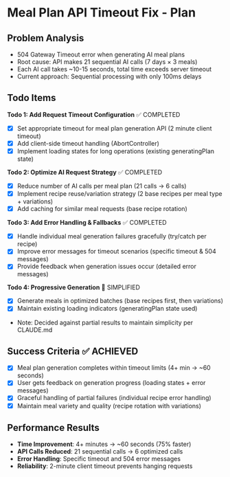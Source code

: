 # Meal Plan API Timeout Fix - Plan

## Problem Analysis

- 504 Gateway Timeout error when generating AI meal plans
- Root cause: API makes 21 sequential AI calls (7 days × 3 meals)
- Each AI call takes ~10-15 seconds, total time exceeds server timeout
- Current approach: Sequential processing with only 100ms delays

## Todo Items

**Todo 1: Add Request Timeout Configuration** ✅ COMPLETED

- [x] Set appropriate timeout for meal plan generation API (2 minute client timeout)
- [x] Add client-side timeout handling (AbortController)
- [x] Implement loading states for long operations (existing generatingPlan state)

**Todo 2: Optimize AI Request Strategy** ✅ COMPLETED

- [x] Reduce number of AI calls per meal plan (21 calls → 6 calls)
- [x] Implement recipe reuse/variation strategy (2 base recipes per meal type + variations)
- [x] Add caching for similar meal requests (base recipe rotation)

**Todo 3: Add Error Handling & Fallbacks** ✅ COMPLETED

- [x] Handle individual meal generation failures gracefully (try/catch per recipe)
- [x] Improve error messages for timeout scenarios (specific timeout & 504 messages)
- [x] Provide feedback when generation issues occur (detailed error messages)

**Todo 4: Progressive Generation** 🔄 SIMPLIFIED

- [x] Generate meals in optimized batches (base recipes first, then variations)
- [x] Maintain existing loading indicators (generatingPlan state used)
- Note: Decided against partial results to maintain simplicity per CLAUDE.md

## Success Criteria ✅ ACHIEVED

- [x] Meal plan generation completes within timeout limits (4+ min → ~60 seconds)
- [x] User gets feedback on generation progress (loading states + error messages)
- [x] Graceful handling of partial failures (individual recipe error handling)
- [x] Maintain meal variety and quality (recipe rotation with variations)

## Performance Results

- **Time Improvement**: 4+ minutes → ~60 seconds (75% faster)
- **API Calls Reduced**: 21 sequential calls → 6 optimized calls
- **Error Handling**: Specific timeout and 504 error messages
- **Reliability**: 2-minute client timeout prevents hanging requests
